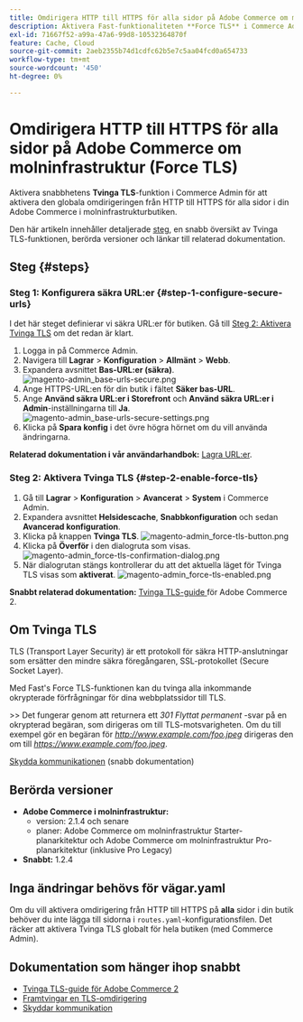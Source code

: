 ```yaml
---
title: Omdirigera HTTP till HTTPS för alla sidor på Adobe Commerce om molninfrastruktur (Force TLS)
description: Aktivera Fast-funktionaliteten **Force TLS** i Commerce Admin för att aktivera den globala omdirigeringen av HTTP till HTTPS för alla sidor i Adobe Commerce i molninfrastrukturbutiken.
exl-id: 71667f52-a99a-47a6-99d8-10532364870f
feature: Cache, Cloud
source-git-commit: 2aeb2355b74d1cdfc62b5e7c5aa04fcd0a654733
workflow-type: tm+mt
source-wordcount: '450'
ht-degree: 0%

---
```


# Omdirigera HTTP till HTTPS för alla sidor på Adobe Commerce om molninfrastruktur (Force TLS)

Aktivera snabbhetens **Tvinga TLS**-funktion i Commerce Admin för att aktivera den globala omdirigeringen från HTTP till HTTPS för alla sidor i din Adobe Commerce i molninfrastrukturbutiken.

Den här artikeln innehåller detaljerade [steg](#steps), en snabb översikt av Tvinga TLS-funktionen, berörda versioner och länkar till relaterad dokumentation.

## Steg {#steps}

### Steg 1: Konfigurera säkra URL:er {#step-1-configure-secure-urls}

I det här steget definierar vi säkra URL:er för butiken. Gå till [Steg 2: Aktivera Tvinga TLS](#step-2-enable-force-tls) om det redan är klart.

1. Logga in på Commerce Admin.
1. Navigera till **Lagrar** > **Konfiguration** > **Allmänt** > **Webb**.
1. Expandera avsnittet **Bas-URL:er (säkra)**.    ![magento-admin_base-urls-secure.png](assets/magento-admin_base-urls-secure.png)
1. Ange HTTPS-URL:en för din butik i fältet **Säker bas-URL**.
1. Ange **Använd säkra URL:er i Storefront** och **Använd säkra URL:er i Admin**-inställningarna till **Ja**.    ![magento-admin_base-urls-secure-settings.png](assets/magento-admin_base-urls-secure-settings.png)
1. Klicka på **Spara konfig** i det övre högra hörnet om du vill använda ändringarna.

**Relaterad dokumentation i vår användarhandbok:**   [Lagra URL:er](https://experienceleague.adobe.com/en/docs/commerce-admin/stores-sales/site-store/store-urls).

### Steg 2: Aktivera Tvinga TLS {#step-2-enable-force-tls}

1. Gå till **Lagrar** > **Konfiguration** > **Avancerat** > **System** i Commerce Admin.
1. Expandera avsnittet **Helsidescache**, **Snabbkonfiguration** och sedan **Avancerad konfiguration**.
1. Klicka på knappen **Tvinga TLS**.    ![magento-admin_force-tls-button.png](assets/magento-admin_force-tls-button.png)
1. Klicka på **Överför** i den dialogruta som visas.    ![magento-admin_force-tls-confirmation-dialog.png](assets/magento-admin_force-tls-confirmation-dialog.png)
1. När dialogrutan stängs kontrollerar du att det aktuella läget för Tvinga TLS visas som **aktiverat**.    ![magento-admin_force-tls-enabled.png](assets/magento-admin_force-tls-enabled.png)

**Snabbt relaterad dokumentation:**   [ Tvinga TLS-guide ](https://github.com/fastly/fastly-magento2/blob/master/Documentation/Guides/FORCE-TLS.md) för Adobe Commerce 2.

## Om Tvinga TLS

TLS (Transport Layer Security) är ett protokoll för säkra HTTP-anslutningar som ersätter den mindre säkra föregångaren, SSL-protokollet (Secure Socket Layer).

Med Fast&#39;s Force TLS-funktionen kan du tvinga alla inkommande okrypterade förfrågningar för dina webbplatssidor till TLS.

&#x200B;>>
Det fungerar genom att returnera ett *301 Flyttat permanent* -svar på en okrypterad begäran, som dirigeras om till TLS-motsvarigheten. Om du till exempel gör en begäran för *http://www.example.com/foo.jpeg* dirigeras den om till *https://www.example.com/foo.jpeg*.

[Skydda kommunikationen](https://docs.fastly.com/guides/securing-communications/) (snabb dokumentation)

## Berörda versioner

* **Adobe Commerce i molninfrastruktur:**
   * version: 2.1.4 och senare
   * planer: Adobe Commerce om molninfrastruktur Starter-planarkitektur och Adobe Commerce om molninfrastruktur Pro-planarkitektur (inklusive Pro Legacy)
* **Snabbt:** 1.2.4

## Inga ändringar behövs för vägar.yaml

Om du vill aktivera omdirigering från HTTP till HTTPS på **alla** sidor i din butik behöver du inte lägga till sidorna i `routes.yaml`-konfigurationsfilen. Det räcker att aktivera Tvinga TLS globalt för hela butiken (med Commerce Admin).

## Dokumentation som hänger ihop snabbt

* [Tvinga TLS-guide för Adobe Commerce 2](https://github.com/fastly/fastly-magento2/blob/master/Documentation/Guides/FORCE-TLS.md)
* [Framtvingar en TLS-omdirigering](https://docs.fastly.com/guides/securing-communications/forcing-a-tls-redirect)
* [Skyddar kommunikation](https://docs.fastly.com/guides/securing-communications/)
